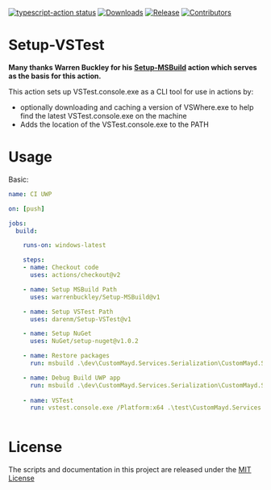 [![typescript-action status](https://github.com/actions/typescript-action/workflows/build-test/badge.svg)](https://github.com/actions/typescript-action/workflows/build-test/badge.svg)
[![Downloads](https://img.shields.io/github/downloads/darenm/Setup-VSTest/total.svg?label=Downloads)](https://github.com/darenm/Setup-VSTest/releases/)
[![Release](https://img.shields.io/github/release/darenm/Setup-VSTest.svg?label=Release)](https://github.com/darenm/Setup-VSTest/releases)
[![Contributors](https://img.shields.io/github/contributors/darenm/Setup-VSTest?label=Contributors)](https://github.com/darenm/Setup-VSTest/graphs/contributors)

# Setup-VSTest

**Many thanks Warren Buckley for his [Setup-MSBuild](https://github.com/warrenbuckley/Setup-MSBuild) action which serves as the basis for this action.**

This action sets up VSTest.console.exe as a CLI tool for use in actions by:
- optionally downloading and caching a version of VSWhere.exe to help find the latest VSTest.console.exe on the machine
- Adds the location of the VSTest.console.exe to the PATH


# Usage

Basic:
```yaml
name: CI UWP

on: [push]

jobs:
  build:

    runs-on: windows-latest

    steps:
    - name: Checkout code
      uses: actions/checkout@v2

    - name: Setup MSBuild Path
      uses: warrenbuckley/Setup-MSBuild@v1

    - name: Setup VSTest Path
      uses: darenm/Setup-VSTest@v1

    - name: Setup NuGet
      uses: NuGet/setup-nuget@v1.0.2

    - name: Restore packages
      run: msbuild .\dev\CustomMayd.Services.Serialization\CustomMayd.Services.Serialization.sln -t:restore

    - name: Debug Build UWP app
      run: msbuild .\dev\CustomMayd.Services.Serialization\CustomMayd.Services.Serialization.sln /p:Configuration=Debug /p:AppxBundlePlatforms="x86|x64|ARM" /p:AppxPackageDir=".\AppxPackages" /p:AppxBundle=Always /p:UapAppxPackageBuildMode=StoreUpload
      
    - name: VSTest
      run: vstest.console.exe /Platform:x64 .\test\CustomMayd.Services.Serialization.Tests\AppxPackages\CustomMayd.Services.Serialization.Tests_1.0.0.0_Debug_Test\CustomMayd.Services.Serialization.Tests_1.0.0.0_x86_Debug.appx



```

# License

The scripts and documentation in this project are released under the [MIT License](LICENSE)

